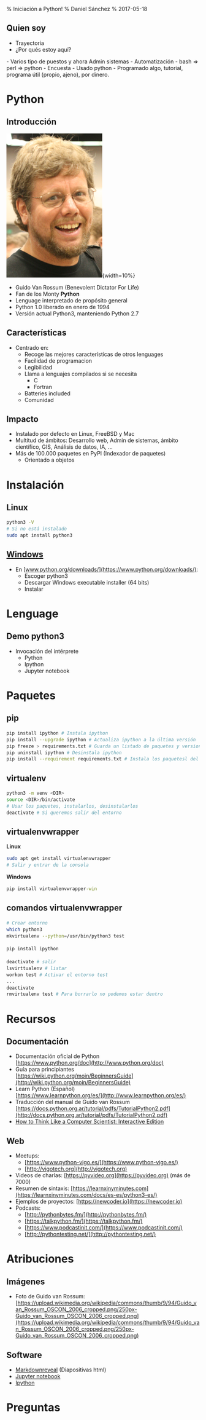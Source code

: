 % Iniciación a Python!
% Daniel Sánchez
% 2017-05-18

## Quien soy

* Trayectoria
* ¿Por qués estoy aquí?

<div class="notes">
- Varios tipo de puestos y ahora Admin sistemas
- Automatización
- bash => perl => python
- Encuesta
    - Usado python
    - Programado algo, tutorial, programa útil (propio, ajeno), por dinero.
</div>

# Python

## Introducción
![](./figures/Guido_van_Rossum.png){width=10%}

* Guido Van Rossum (Benevolent Dictator For Life)
* Fan de los Monty **Python**
* Lenguage interpretado de propósito general
* Python 1.0 liberado en enero de 1994
* Versión actual Python3, manteniendo Python 2.7

## Características

* Centrado en:
    * Recoge las mejores características de otros lenguages
    * Facilidad de programacion
    * Legibilidad
    * Llama a lenguajes compilados si se necesita
        * C
        * Fortran
    * Batteries included
    * Comunidad

## Impacto

* Instalado por defecto en Linux, FreeBSD y Mac
* Multitud de ámbitos: Desarrollo web, Admin de sistemas, ámbito científico, GIS, Análisis de datos, IA, ...
* Más de 100.000 paquetes en PyPI (Indexador de paquetes)
    * Orientado a objetos

# Instalación

## Linux

~~~ bash
python3 -V
# Si no está instalado
sudo apt install python3
~~~

## [Windows](https://docs.python.org/3/using/windows.html#using-python-on-windows)

* En [www.python.org/downloads/](https://www.python.org/downloads/):
    * Escoger python3
    * Descargar Windows executable installer (64 bits)
    * Instalar

# Lenguage

## Demo python3
* Invocación del intérprete
    * Python
    * Ipython
    * Jupyter notebook

# Paquetes

## pip

~~~ bash
pip install ipython # Instala ipython
pip install --upgrade ipython # Actualiza ipython a la última versión
pip freeze > requirements.txt # Guarda un listado de paquetes y versiones
pip uninstall ipython # Desinstala ipython 
pip install --requirement requirements.txt # Instala los paquetesl del fichero
~~~  

## virtualenv

~~~ bash
python3 -m venv <DIR>
source <DIR>/bin/activate
# Usar los paquetes, instalarlos, desinstalarlos
deactivate # Si queremos salir del entorno
~~~

## virtualenvwrapper

**Linux**

~~~ bash
sudo apt get install virtualenvwrapper
# Salir y entrar de la consola
~~~

**Windows**

~~~ bat
pip install virtualenvwrapper-win
~~~

## comandos virtualenvwrapper

~~~ bash
# Crear entorno
which python3
mkvirtualenv --python=/usr/bin/python3 test

pip install ipython

deactivate # salir
lsvirttualenv # listar
workon test # Activar el entorno test
...
deactivate
rmvirtualenv test # Para borrarlo no podemos estar dentro
~~~

# Recursos

## Documentación
* Documentación oficial de Python  
  [https://www.python.org/doc](http://www.python.org/doc)
* Guı́a para principiantes  
  [https://wiki.python.org/moin/BeginnersGuide](http://wiki.python.org/moin/BeginnersGuide)
* Learn Python (Español)  
  [https://www.learnpython.org/es/](http://www.learnpython.org/es/)
* Traducción del manual de Guido van Rossum  
  [https://docs.python.org.ar/tutorial/pdfs/TutorialPython2.pdf](http://docs.python.org.ar/tutorial/pdfs/TutorialPython2.pdf)
* [How to Think Like a Computer Scientist: Interactive Edition](http://interactivepython.org/runestone/static/thinkcspy/index.html)

## Web

* Meetups:
    * [https://www.python-vigo.es/](https://www.python-vigo.es/)
    * [http://vigotech.org](http://vigotech.org)
* Videos de charlas: [https://pyvideo.org](https://pyvideo.org) (más de 7000)
* Resumen de sintaxis: [https://learnxinyminutes.com](https://learnxinyminutes.com/docs/es-es/python3-es/)
* Ejemplos de proyectos: [https://newcoder.io](https://newcoder.io)
* Podcasts:
    * [http://pythonbytes.fm/](http://pythonbytes.fm/)
    * [https://talkpython.fm/](https://talkpython.fm/)
    * [https://www.podcastinit.com/](https://www.podcastinit.com/)
    * [http://pythontesting.net/](http://pythontesting.net/)

# Atribuciones

## Imágenes

* Foto de Guido van Rossum:  [https://upload.wikimedia.org/wikipedia/commons/thumb/9/94/Guido_van_Rossum_OSCON_2006_cropped.png/250px-Guido_van_Rossum_OSCON_2006_cropped.png](https://upload.wikimedia.org/wikipedia/commons/thumb/9/94/Guido_van_Rossum_OSCON_2006_cropped.png/250px-Guido_van_Rossum_OSCON_2006_cropped.png)

## Software

* [Markdownreveal](https://github.com/markdownreveal/markdownreveal) (Diapositivas html)
* [Jupyter notebook](http://jupyter.org/)
* [Ipython](https://ipython.org/)


# Preguntas
